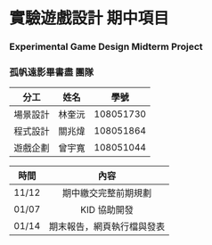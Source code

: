 # 實驗遊戲設計 期中項目
### Experimental Game Design Midterm Project

### 孤帆遠影畢書盡 團隊

| 分工       |    姓名   |    學號       |
| --------   |   :-----:  |    :----:     |
| 場景設計   |  林奎沅   |   108051730   |
| 程式設計   |  關兆煒   |   108051864   |
| 遊戲企劃   |  曾宇寬   |   108051044   |

| 時間       |    內容   |  
| --------   |   :-----:  |
| 11/12   |  期中繳交完整前期規劃   | 
| 01/07   |  KID 協助開發   |  
| 01/14   |  期末報告，網頁執行檔與發表   |  